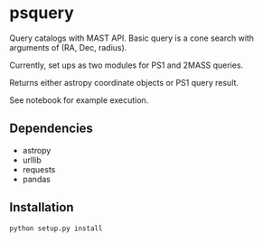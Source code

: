 # psquery
Query catalogs with MAST API. Basic query is a cone search with arguments of (RA, Dec, radius). 

Currently, set ups as two modules for PS1 and 2MASS queries.

Returns either astropy coordinate objects or PS1 query result.

See notebook for example execution.

## Dependencies
- astropy
- urllib
- requests
- pandas

## Installation

`python setup.py install`
